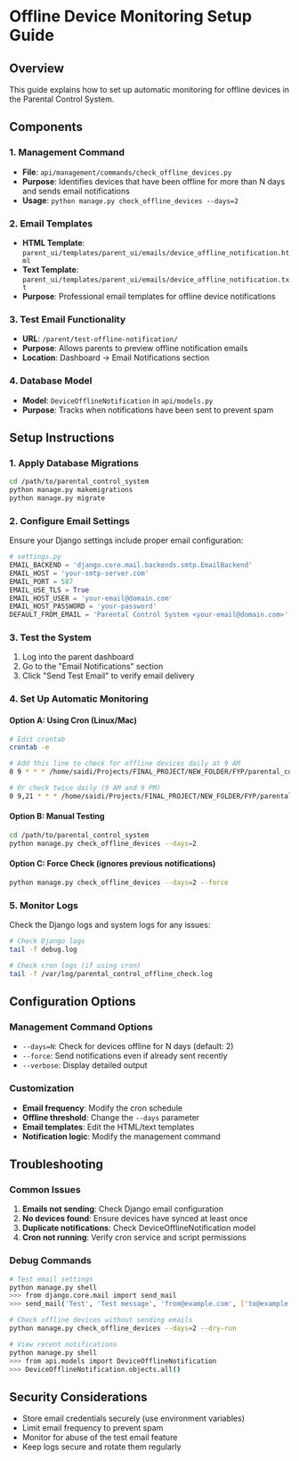 # Offline Device Monitoring Setup Guide

## Overview
This guide explains how to set up automatic monitoring for offline devices in the Parental Control System.

## Components

### 1. Management Command
- **File**: `api/management/commands/check_offline_devices.py`
- **Purpose**: Identifies devices that have been offline for more than N days and sends email notifications
- **Usage**: `python manage.py check_offline_devices --days=2`

### 2. Email Templates
- **HTML Template**: `parent_ui/templates/parent_ui/emails/device_offline_notification.html`
- **Text Template**: `parent_ui/templates/parent_ui/emails/device_offline_notification.txt`
- **Purpose**: Professional email templates for offline device notifications

### 3. Test Email Functionality
- **URL**: `/parent/test-offline-notification/`
- **Purpose**: Allows parents to preview offline notification emails
- **Location**: Dashboard -> Email Notifications section

### 4. Database Model
- **Model**: `DeviceOfflineNotification` in `api/models.py`
- **Purpose**: Tracks when notifications have been sent to prevent spam

## Setup Instructions

### 1. Apply Database Migrations
```bash
cd /path/to/parental_control_system
python manage.py makemigrations
python manage.py migrate
```

### 2. Configure Email Settings
Ensure your Django settings include proper email configuration:

```python
# settings.py
EMAIL_BACKEND = 'django.core.mail.backends.smtp.EmailBackend'
EMAIL_HOST = 'your-smtp-server.com'
EMAIL_PORT = 587
EMAIL_USE_TLS = True
EMAIL_HOST_USER = 'your-email@domain.com'
EMAIL_HOST_PASSWORD = 'your-password'
DEFAULT_FROM_EMAIL = 'Parental Control System <your-email@domain.com>'
```

### 3. Test the System
1. Log into the parent dashboard
2. Go to the "Email Notifications" section
3. Click "Send Test Email" to verify email delivery

### 4. Set Up Automatic Monitoring

#### Option A: Using Cron (Linux/Mac)
```bash
# Edit crontab
crontab -e

# Add this line to check for offline devices daily at 9 AM
0 9 * * * /home/saidi/Projects/FINAL_PROJECT/NEW_FOLDER/FYP/parental_control_system/run_offline_check.sh

# Or check twice daily (9 AM and 9 PM)
0 9,21 * * * /home/saidi/Projects/FINAL_PROJECT/NEW_FOLDER/FYP/parental_control_system/run_offline_check.sh
```

#### Option B: Manual Testing
```bash
cd /path/to/parental_control_system
python manage.py check_offline_devices --days=2
```

#### Option C: Force Check (ignores previous notifications)
```bash
python manage.py check_offline_devices --days=2 --force
```

### 5. Monitor Logs
Check the Django logs and system logs for any issues:
```bash
# Check Django logs
tail -f debug.log

# Check cron logs (if using cron)
tail -f /var/log/parental_control_offline_check.log
```

## Configuration Options

### Management Command Options
- `--days=N`: Check for devices offline for N days (default: 2)
- `--force`: Send notifications even if already sent recently
- `--verbose`: Display detailed output

### Customization
- **Email frequency**: Modify the cron schedule
- **Offline threshold**: Change the `--days` parameter
- **Email templates**: Edit the HTML/text templates
- **Notification logic**: Modify the management command

## Troubleshooting

### Common Issues
1. **Emails not sending**: Check Django email configuration
2. **No devices found**: Ensure devices have synced at least once
3. **Duplicate notifications**: Check DeviceOfflineNotification model
4. **Cron not running**: Verify cron service and script permissions

### Debug Commands
```bash
# Test email settings
python manage.py shell
>>> from django.core.mail import send_mail
>>> send_mail('Test', 'Test message', 'from@example.com', ['to@example.com'])

# Check offline devices without sending emails
python manage.py check_offline_devices --days=2 --dry-run

# View recent notifications
python manage.py shell
>>> from api.models import DeviceOfflineNotification
>>> DeviceOfflineNotification.objects.all()
```

## Security Considerations
- Store email credentials securely (use environment variables)
- Limit email frequency to prevent spam
- Monitor for abuse of the test email feature
- Keep logs secure and rotate them regularly
